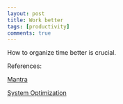 ```yaml
---
layout: post
title: Work better
tags: [productivity]
comments: true
---
```


How to organize time better is crucial.

References: 

[Mantra](https://zhuanlan.zhihu.com/p/371254789)

[System Optimization](https://github.com/zijie0/HumanSystemOptimization)